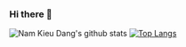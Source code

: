 ### Hi there 👋

<!--
**dangnam739/dangnam739** is a ✨ _special_ ✨ repository because its `README.md` (this file) appears on your GitHub profile.

Here are some ideas to get you started:

- 🔭 I’m currently working on ...
- 🌱 I’m currently learning ...
- 👯 I’m looking to collaborate on ...
- 🤔 I’m looking for help with ...
- 💬 Ask me about ...
- 📫 How to reach me: ...
- 😄 Pronouns: ...
- ⚡ Fun fact: ...
-->
![Nam Kieu Dang's github stats](https://github-readme-stats.vercel.app/api?username=dangnam739&show_icons=true&theme=radical)
[![Top Langs](https://github-readme-stats.vercel.app/api/top-langs/?username=dangnam739&layout=compact)]()

